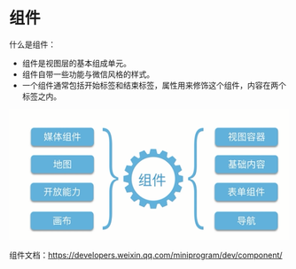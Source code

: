 # 组件


什么是组件：

- 组件是视图层的基本组成单元。
- 组件自带一些功能与微信风格的样式。
- 一个组件通常包括开始标签和结束标签，属性用来修饰这个组件，内容在两个标签之内。


![](./img/14.png)



组件文档：https://developers.weixin.qq.com/miniprogram/dev/component/













